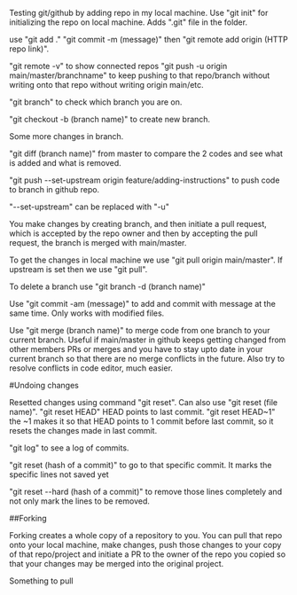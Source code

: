 Testing git/github by adding repo in my local machine.
Use "git init" for initializing the repo on local machine. Adds ".git" file in the folder.

use "git add ."
"git commit -m (message)"
then "git remote add origin (HTTP repo link)".

"git remote -v" to show connected repos
"git push -u origin main/master/branchname" to keep pushing to that repo/branch without writing onto that repo without writing origin main/etc.

"git branch" to check which branch you are on.

"git checkout -b  (branch name)" to create new branch.

Some more changes in branch.

"git diff (branch name)" from master to compare the 2 codes and see what is added and what is removed.

"git push --set-upstream origin feature/adding-instructions" to push code to branch in github repo.


"--set-upstream" can be replaced with "-u"

You make changes by creating branch, and then initiate a pull request, which is accepted by the repo owner and then by accepting the pull request, the branch is merged with main/master. 

To get the changes in local machine we use "git pull origin main/master".
If upstream is set then we use "git pull".


To delete a branch use "git branch -d (branch name)"

Use "git commit -am (message)" to add and commit with message at the same time. Only works with modified files.

Use "git merge (branch name)"  to merge code from one branch to your current branch. Useful if main/master in github keeps getting changed from other members PRs or merges and you have to stay upto date in your current branch so that there are no merge conflicts in the future. Also try to resolve conflicts in code editor, much easier.

#Undoing changes

Resetted changes using command "git reset".
Can also use "git reset (file name)".
"git reset HEAD" HEAD points to last commit.
"git reset HEAD~1" the ~1 makes it so that HEAD points to 1 commit before last commit, so it resets the changes made in last commit.

"git log" to see a log of commits.

"git reset (hash of a commit)" to go to that specific commit. It marks the specific lines not saved yet

"git reset --hard (hash of a commit)" to remove those lines completely and not only mark the lines to be removed.

##Forking

Forking creates a whole copy of a repository to you. You can pull that repo onto your local machine, make changes, push those changes to your copy of that repo/project and initiate a PR to the owner of the repo you copied so that your changes may be merged into the original project.

Something to pull
